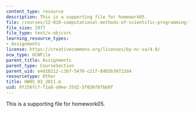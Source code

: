 ```yaml
---
content_type: resource
description: This is a supporting file for homework05.
file: /courses/12-010-computational-methods-of-scientific-programming-fall-2011/9f256fc7f1a8a9ee35d25f036f07bb0f_HW05_03_2011.m
file_size: 2977
file_type: text/x-objcsrc
learning_resource_types:
- Assignments
license: https://creativecommons.org/licenses/by-nc-sa/4.0/
ocw_type: OCWFile
parent_title: Assignments
parent_type: CourseSection
parent_uid: e4d10212-c3b7-5470-c21f-8d65b30722d4
resourcetype: Other
title: HW05_03_2011.m
uid: 9f256fc7-f1a8-a9ee-35d2-5f036f07bb0f
---
```

This is a supporting file for homework05.